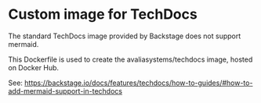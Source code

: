 # Custom image for TechDocs

The standard TechDocs image provided by Backstage does not support mermaid.

This Dockerfile is used to create the avaliasystems/techdocs image, hosted on Docker Hub.

See: https://backstage.io/docs/features/techdocs/how-to-guides/#how-to-add-mermaid-support-in-techdocs
